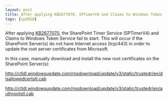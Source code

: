 ```yaml
---
layout: post
title: After applying KB2677070, SPTimerV4 and Claims to Windows Token Service Fail
tags: [sp2010]
---
```


After applying [KB2677070](http://support.microsoft.com/kb/2677070), the SharePoint Timer Service (SPTimerV4) and Claims to Windows Token Service fail to start.  This will occur if the SharePoint Server(s) do not have Internet access (tcp/443) in order to update the root server certificates from Microsoft.

In this case, manually download and install the new root certificates on the SharePoint Server(s):

<http://ctldl.windowsupdate.com/msdownload/update/v3/static/trustedr/en/disallowedcertstl.cab>

<http://ctldl.windowsupdate.com/msdownload/update/v3/static/trustedr/en/authrootstl.cab>